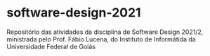 # software-design-2021
Repositório das atividades da disciplina de Software Design 2021/2, ministrada pelo Prof. Fábio Lucena, do Instituto de Informátida da Universidade Federal de Goiás
